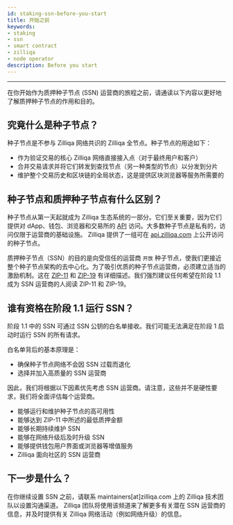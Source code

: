 ```yaml
---
id: staking-ssn-before-you-start
title: 开始之前
keywords: 
- staking
- ssn
- smart contract
- zilliqa	
- node operator 
description: Before you start
---
```

---

在你开始作为质押种子节点 (SSN) 运营商的旅程之前，请通读以下内容以更好地了解质押种子节点的作用和目的。

## 究竟什么是种子节点？

种子节点是不参与 Zilliqa 网络共识的 Zilliqa 全节点。种子节点的用途如下：

- 作为验证交易的核心 Zilliqa 网络直接接入点（对于最终用户和客户）
- 合并交易请求并将它们转发到查找节点（另一种类型的节点）以分发到分片
- 维护整个交易历史和区块链的全局状态，这是提供区块浏览器等服务所需要的

## 种子节点和质押种子节点有什么区别？

种子节点从第一天起就成为 Zilliqa 生态系统的一部分。它们至关重要，因为它们提供对 dApp、钱包、浏览器和交易所的 [API](https://apidocs.zilliqa.com/#introduction) 访问。大多数种子节点是私有的，访问仅限于运营商的基础设施。 Zilliqa 提供了一组可在 [api.zilliqa.com](https://api.zilliqa.com) 上公开访问的种子节点。

质押种子节点（SSN）的目的是向受信任的运营商 `开放` 种子节点，使我们更接近整个种子节点架构的去中心化。为了吸引优质的种子节点运营商，必须建立适当的激励机制。这在 [ZIP-11](https://github.com/Zilliqa/ZIP/blob/master/zips/zip-11.md) 和 [ZIP-19](https://github.com/Zilliqa/ZIP/blob/master/zips/zip-19.md) 有详细描述。我们强烈建议任何希望在阶段 1.1 成为 SSN 运营商的人阅读 ZIP-11 和 ZIP-19。

## 谁有资格在阶段 1.1 运行 SSN？

阶段 1.1 中的 SSN 可通过 SSN 公钥的白名单接收。我们可能无法满足在阶段 1 启动时运行 SSN 的所有请求。

白名单背后的基本原理是：

- 确保种子节点网络不会因 SSN 过载而退化
- 选择并加入高质量的 SSN 运营商

因此，我们将根据以下因素优先考虑 SSN 运营商。请注意，这些并不是硬性要求，我们将全面评估每个运营商。

- 能够运行和维护种子节点的高可用性
- 能够达到 ZIP-11 中所述的最低质押金额
- 能够长期持续维护 SSN
- 能够在网络升级后及时升级 SSN
- 能够提供钱包用户界面或浏览器等增值服务
- Zilliqa 面向社区的 SSN 运营商

## 下一步是什么？

在你继续设置 SSN 之前，请联系 maintainers[at]zilliqa.com 上的 Zilliqa 技术团队以设置沟通渠道。 Zilliqa 团队将使用该频道来了解更多有关潜在 SSN 运营商的信息，并及时提供有关 Zilliqa 网络活动（例如网络升级）的信息。
